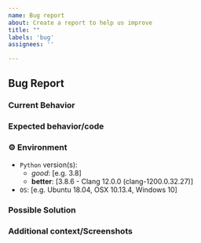 ```yaml
---
name: Bug report
about: Create a report to help us improve
title: ""
labels: 'bug'
assignees: ''

---
```


## Bug Report

<!-- Please try to summarize the bug in a few lines -->

### Current Behavior
<!-- A clear and concise description of the behavior.  If possible please provide a minimal code sample or steps to replicate the issue -->

### Expected behavior/code
<!-- A clear and concise description of what you expected to happen (or code). -->


### ⚙️ Environment

- `Python` version(s):
    - *good*: [e.g. 3.8]
    - **better**: [3.8.6 - Clang 12.0.0 (clang-1200.0.32.27)]
- `OS`: [e.g. Ubuntu 18.04, OSX 10.13.4, Windows 10]


<!-- Optional Sections below. Remove if not being used -->

### Possible Solution
<!-- In case you have any suggestions/fixes -->

### Additional context/Screenshots
<!-- Add any other context about the problem here. If applicable, add screenshots. (Highly recommended if its a front end bug) -->
